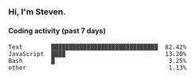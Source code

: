 ### Hi, I'm Steven.

#### Coding activity (past 7 days)
```
Text        ▓▓▓▓▓▓▓▓▓▓▓▓▓▓▓▓▓▓▓▓▓▓▓▓▓▓▓▓▓▓  82.42%
JavaScript  ▓▓▓▓                            13.20%
Bash        ▓                                3.25%
other                                        1.13%
```
